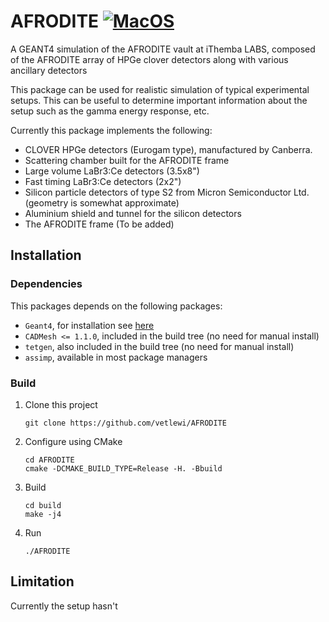 
# AFRODITE [![MacOS](https://github.com/vetlewi/AFRODITE/actions/workflows/macos.yaml/badge.svg?branch=master)](https://github.com/vetlewi/AFRODITE/actions/workflows/macos.yaml)
A GEANT4 simulation of the AFRODITE vault at iThemba LABS, composed of the AFRODITE array of HPGe clover detectors along with various ancillary detectors

This package can be used for realistic simulation of typical experimental setups. This can be useful
to determine important information about the setup such as the gamma energy response, etc.

Currently this package implements the following:
- CLOVER HPGe detectors (Eurogam type), manufactured by Canberra.
- Scattering chamber built for the AFRODITE frame
- Large volume LaBr3:Ce detectors (3.5x8")
- Fast timing LaBr3:Ce detectors (2x2")
- Silicon particle detectors of type S2 from Micron Semiconductor Ltd. (geometry is somewhat approximate)
- Aluminium shield and tunnel for the silicon detectors
- The AFRODITE frame (To be added)

## Installation

### Dependencies
This packages depends on the following packages:
- `Geant4`, for installation see [here](https://geant4-userdoc.web.cern.ch/UsersGuides/InstallationGuide/html/index.html)
- `CADMesh <= 1.1.0`, included in the build tree (no need for manual install)
- `tetgen`, also included in the build tree (no need for manual install)
- `assimp`, available in most package managers

### Build
1) Clone this project
    ```
    git clone https://github.com/vetlewi/AFRODITE
    ```
2) Configure using CMake
    ```
   cd AFRODITE
   cmake -DCMAKE_BUILD_TYPE=Release -H. -Bbuild
   ```
3) Build
    ```
   cd build
   make -j4
   ```
4) Run
    ```
   ./AFRODITE
   ```
   
## Limitation
Currently the setup hasn't 
